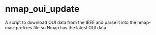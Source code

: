 # nmap_oui_update
A script to download OUI data from the IEEE and parse it into the nmap-mac-prefixes file so Nmap has the latest OUI data.
